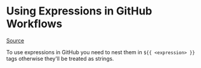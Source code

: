 # Using Expressions in GitHub Workflows

[Source](https://docs.github.com/en/actions/learn-github-actions/expressions)

To use expressions in GitHub you need to nest them in `${{ <expression> }}` tags otherwise they'll be treated as strings.